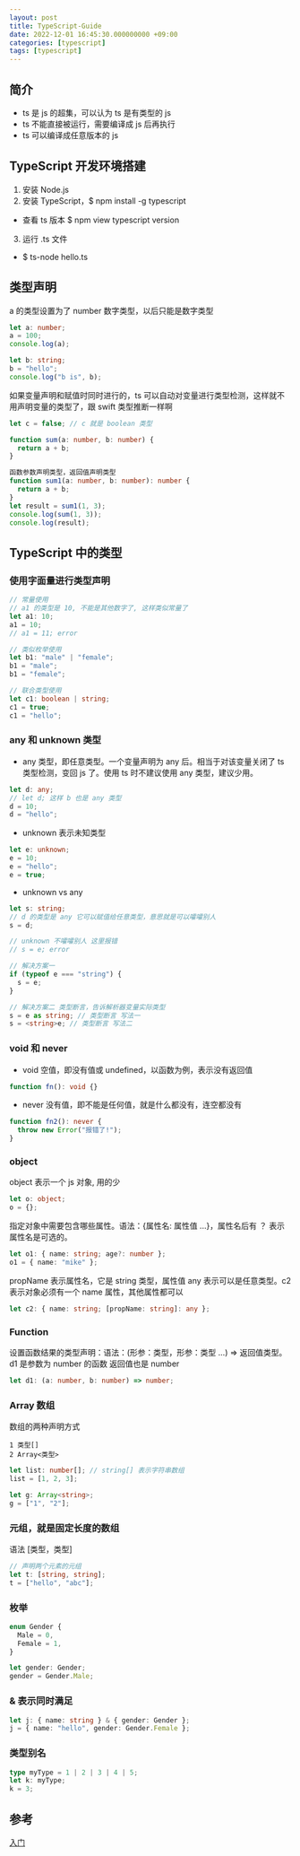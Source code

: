 ```yaml
---
layout: post
title: TypeScript-Guide
date: 2022-12-01 16:45:30.000000000 +09:00
categories: [typescript]
tags: [typescript] 
---
```


## 简介
- ts 是 js 的超集，可以认为 ts 是有类型的 js
- ts 不能直接被运行，需要编译成 js 后再执行
- ts 可以编译成任意版本的 js

## TypeScript 开发环境搭建
1. 安装 Node.js
2. 安装 TypeScript，$ npm install -g typescript
- 查看 ts 版本 $ npm view typescript version
3. 运行 .ts 文件
- $ ts-node hello.ts

## 类型声明
a 的类型设置为了 number 数字类型，以后只能是数字类型

```ts
let a: number;
a = 100;
console.log(a);

let b: string;
b = "hello";
console.log("b is", b);
```

如果变量声明和赋值时同时进行的，ts 可以自动对变量进行类型检测，这样就不用声明变量的类型了，跟 swift 类型推断一样啊
```ts
let c = false; // c 就是 boolean 类型

function sum(a: number, b: number) {
  return a + b;
}

函数参数声明类型，返回值声明类型
function sum1(a: number, b: number): number {
  return a + b;
}
let result = sum1(1, 3);
console.log(sum(1, 3));
console.log(result);
```

## TypeScript 中的类型

### 使用字面量进行类型声明
```ts
// 常量使用
// a1 的类型是 10, 不能是其他数字了, 这样类似常量了
let a1: 10;
a1 = 10;
// a1 = 11; error

// 类似枚举使用
let b1: "male" | "female";
b1 = "male";
b1 = "female";

// 联合类型使用
let c1: boolean | string;
c1 = true;
c1 = "hello";
```

### any 和 unknown 类型

- any 类型，即任意类型。一个变量声明为 any 后。相当于对该变量关闭了 ts 类型检测，变回 js 了。使用 ts 时不建议使用 any 类型，建议少用。
```ts
let d: any;
// let d; 这样 b 也是 any 类型
d = 10;
d = "hello";
```
- unknown 表示未知类型
```ts
let e: unknown;
e = 10;
e = "hello";
e = true;
```

-  unknown vs any

```ts
let s: string;
// d 的类型是 any 它可以赋值给任意类型，意思就是可以嚯嚯别人
s = d;

// unknown 不嚯嚯别人 这里报错
// s = e; error

// 解决方案一
if (typeof e === "string") {
  s = e;
}

// 解决方案二 类型断言，告诉解析器变量实际类型
s = e as string; // 类型断言 写法一
s = <string>e; // 类型断言 写法二
```

### void 和 never
- void 空值，即没有值或 undefined，以函数为例，表示没有返回值
```ts
function fn(): void {}
```
- never 没有值，即不能是任何值，就是什么都没有，连空都没有
```ts
function fn2(): never {
  throw new Error("报错了!");
}
```

### object
object 表示一个 js 对象, 用的少
```typescript
let o: object;
o = {};
```
指定对象中需要包含哪些属性。语法：{属性名: 属性值 ...}，属性名后有 ？ 表示属性名是可选的。
```typescript
let o1: { name: string; age?: number };
o1 = { name: "mike" };
```
propName 表示属性名，它是 string 类型，属性值 any 表示可以是任意类型。c2 表示对象必须有一个 name 属性，其他属性都可以
```typescript
let c2: { name: string; [propName: string]: any };
```

### Function

设置函数结果的类型声明：语法：(形参：类型，形参：类型 ...) => 返回值类型。d1 是参数为 number 的函数 返回值也是 number
```typescript
let d1: (a: number, b: number) => number;
```

### Array 数组
数组的两种声明方式

```
1 类型[]
2 Array<类型>
```

```typescript
let list: number[]; // string[] 表示字符串数组
list = [1, 2, 3];

let g: Array<string>;
g = ["1", "2"];
```

### 元组，就是固定长度的数组
语法 [类型，类型]
```typescript
// 声明两个元素的元组
let t: [string, string];
t = ["hello", "abc"];
```

### 枚举
```typescript
enum Gender {
  Male = 0,
  Female = 1,
}

let gender: Gender;
gender = Gender.Male;
```

### & 表示同时满足
```typescript
let j: { name: string } & { gender: Gender };
j = { name: "hello", gender: Gender.Female };
```

### 类型别名
```typescript
type myType = 1 | 2 | 3 | 4 | 5;
let k: myType;
k = 3;
```


## 参考
[入门](https://juejin.cn/post/7018805943710253086)

